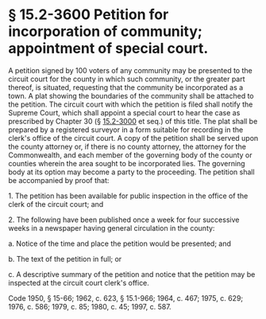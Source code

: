 # § 15.2-3600 Petition for incorporation of community; appointment of special court.

<p>A petition signed by 100 voters of any community may be presented to the circuit court for the county in which such community, or the greater part thereof, is situated, requesting that the community be incorporated as a town. A plat showing the boundaries of the community shall be attached to the petition. The circuit court with which the petition is filed shall notify the Supreme Court, which shall appoint a special court to hear the case as prescribed by Chapter 30 (§ <a href='http://law.lis.virginia.gov/vacode/15.2-3000/'>15.2-3000</a> et seq.) of this title. The plat shall be prepared by a registered surveyor in a form suitable for recording in the clerk's office of the circuit court. A copy of the petition shall be served upon the county attorney or, if there is no county attorney, the attorney for the Commonwealth, and each member of the governing body of the county or counties wherein the area sought to be incorporated lies. The governing body at its option may become a party to the proceeding. The petition shall be accompanied by proof that:</p><p>1. The petition has been available for public inspection in the office of the clerk of the circuit court; and</p><p>2. The following have been published once a week for four successive weeks in a newspaper having general circulation in the county:</p><p>a. Notice of the time and place the petition would be presented; and</p><p>b. The text of the petition in full; or</p><p>c. A descriptive summary of the petition and notice that the petition may be inspected at the circuit court clerk's office.</p><p>Code 1950, § 15-66; 1962, c. 623, § 15.1-966; 1964, c. 467; 1975, c. 629; 1976, c. 586; 1979, c. 85; 1980, c. 45; 1997, c. 587.</p>